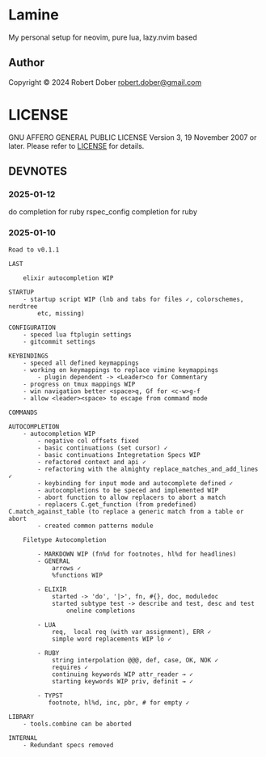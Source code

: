 # Lamine

My personal setup for neovim, pure lua, lazy.nvim based

## Author

Copyright © 2024 Robert Dober robert.dober@gmail.com

# LICENSE

GNU AFFERO GENERAL PUBLIC LICENSE Version 3, 19 November 2007 or later. Please refer to [LICENSE](LICENSE) for details.

## DEVNOTES
### 2025-01-12

do completion for ruby
rspec_config completion for ruby

### 2025-01-10
    Road to v0.1.1
    
    LAST
    
        elixir autocompletion WIP
    
    STARTUP
        - startup script WIP (lnb and tabs for files ✓, colorschemes, nerdtree
            etc, missing)
    
    CONFIGURATION
        - speced lua ftplugin settings
        - gitcommit settings
    
    KEYBINDINGS
        - speced all defined keymappings
        - working on keymappings to replace vimine keymappings
            - plugin dependent -> <Leader>co for Commentary
        - progress on tmux mappings WIP
        - win navigation better <space>q, Gf for <c-w>g-f
        - allow <leader><space> to escape from command mode
    
    COMMANDS
    
    AUTOCOMPLETION
        - autocompletion WIP
            - negative col offsets fixed
            - basic continuations (set cursor) ✓
            - basic continuations Integretation Specs WIP
            - refactored context and api ✓
            - refactoring with the almighty replace_matches_and_add_lines ✓
            - keybinding for input mode and autocomplete defined ✓
            - autocompletions to be speced and implemented WIP
            - abort function to allow replacers to abort a match
            - replacers C.get_function (from predefined) C.match_against_table (to replace a generic match from a table or abort
            - created common patterns module
    
        Filetype Autocompletion
    
            - MARKDOWN WIP (fn%d for footnotes, hl%d for headlines)
            - GENERAL
                arrows ✓
                %functions WIP
    
            - ELIXIR
                started -> 'do', '|>', fn, #{}, doc, moduledoc
                started subtype test -> describe and test, desc and test
                    oneline completions
    
            - LUA
                req,  local req (with var assignment), ERR ✓
                simple word replacements WIP lo ✓
    
            - RUBY
                string interpolation @@@, def, case, OK, NOK ✓
                requires ✓
                continuing keywords WIP attr_reader → ✓
                starting keywords WIP priv, definit → ✓
    
            - TYPST
               footnote, hl%d, inc, pbr, # for empty ✓
    
    LIBRARY
        - tools.combine can be aborted
    
    INTERNAL
        - Redundant specs removed

<!--SPDX-License-Identifier: AGPL-3.0-or-later-->
